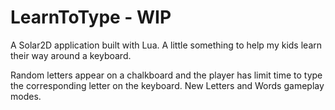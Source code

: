 # LearnToType - WIP

A Solar2D application built with Lua. A little something to help my kids learn their way around a keyboard.

Random letters appear on a chalkboard and the player has limit time to type the corresponding letter on the keyboard.
New Letters and Words gameplay modes.
